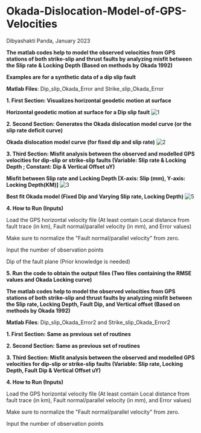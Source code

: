 # Okada-Dislocation-Model-of-GPS-Velocities

Dibyashakti Panda, January 2023

**The matlab codes help to model the observed velocities from GPS stations of both strike-slip and thrust faults by analyzing misfit between the Slip rate & Locking Depth (Based on methods by Okada 1992)**

**Examples are for a synthetic data of a dip slip fault**

**Matlab Files**: Dip_slip_Okada_Error and Strike_slip_Okada_Error


**1. First Section: Visualizes horizontal geodetic motion at surface**


**Horizontal geodetic motion at surface for a Dip slip fault**
![1](https://user-images.githubusercontent.com/123026357/234672044-90b6a743-19da-4df8-aa35-60ea0d9a7d6c.jpg)


**2. Second Section: Generates the Okada dislocation model curve (or the slip rate deficit curve)**


**Okada dislocation model curve (for fixed dip and slip rate)**
![2](https://user-images.githubusercontent.com/123026357/234673192-cc876352-d163-4ead-b83b-ebc04086b9a4.jpg)



**3. Third Section: Misfit analysis between the observed and modelled GPS velocities for dip-slip or strike-slip faults (Variable: Slip rate & Locking Depth ; Constant: Dip & Vertical Offset uY)**


**Misfit between Slip rate and Locking Depth [X-axis: Slip (mm), Y-axis: Locking Depth(KM)]**
![3](https://user-images.githubusercontent.com/123026357/234674028-24081cfe-8104-4de6-ab78-9888b6f62a17.jpg)


**Best fit Okada model (Fixed Dip and Varying Slip rate, Locking Depth)**
![5](https://user-images.githubusercontent.com/123026357/234674703-3cf85c7d-ef76-4e0b-9ce9-e8d34e32fb58.jpg)



**4. How to Run (Inputs)**

   Load the GPS horizontal velocity file (At least contain Local distance from fault trace (in km), Fault normal/parallel velocity (in mm), and Error values) 
   
   Make sure to normalize the "Fault normal/parallel velocity" from zero.
   
   Input the number of observation points
   
   Dip of the fault plane (Prior knowledge is needed)
   
**5. Run the code to obtain the output files (Two files containing the RMSE values and Okada Locking curve)**





**The matlab codes help to model the observed velocities from GPS stations of both strike-slip and thrust faults by analyzing misfit between the Slip rate, Locking Depth, Fault Dip, and Vertical offset (Based on methods by Okada 1992)**

**Matlab Files**: Dip_slip_Okada_Error2 and Strike_slip_Okada_Error2

**1. First Section: Same as previous set of routines**

**2. Second Section: Same as previous set of routines**

**3. Third Section: Misfit analysis between the observed and modelled GPS velocities for dip-slip or strike-slip faults (Variable: Slip rate, Locking Depth, Fault Dip & Vertical Offset uY)**

**4. How to Run (Inputs)**

   Load the GPS horizontal velocity file (At least contain Local distance from fault trace (in km), Fault normal/parallel velocity (in mm), and Error values) 
   
   Make sure to normalize the "Fault normal/parallel velocity" from zero.
   
   Input the number of observation points
   


